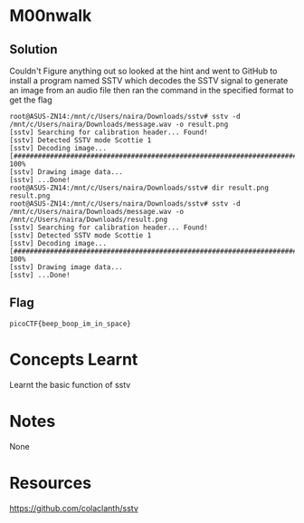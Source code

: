 # M00nwalk

## Solution
Couldn't Figure anything out so looked at the hint and went to GitHub
to install a program named SSTV which decodes the SSTV signal to generate
an image from an audio file then ran the command in the specified format to
get the flag


```
root@ASUS-ZN14:/mnt/c/Users/naira/Downloads/sstv# sstv -d /mnt/c/Users/naira/Downloads/message.wav -o result.png
[sstv] Searching for calibration header... Found!
[sstv] Detected SSTV mode Scottie 1
[sstv] Decoding image...   [######################################################################################] 100%
[sstv] Drawing image data...
[sstv] ...Done!
root@ASUS-ZN14:/mnt/c/Users/naira/Downloads/sstv# dir result.png
result.png
root@ASUS-ZN14:/mnt/c/Users/naira/Downloads/sstv# sstv -d /mnt/c/Users/naira/Downloads/message.wav -o /mnt/c/Users/naira/Downloads/result.png
[sstv] Searching for calibration header... Found!
[sstv] Detected SSTV mode Scottie 1
[sstv] Decoding image...   [######################################################################################] 100%
[sstv] Drawing image data...
[sstv] ...Done!
```


## Flag
```
picoCTF{beep_boop_im_in_space}
```

# Concepts Learnt

Learnt the basic function of sstv



# Notes
None


# Resources
https://github.com/colaclanth/sstv

